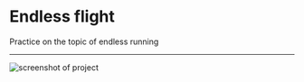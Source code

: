 # Endless flight
Practice on the topic of endless running
***
![screenshot of project](https://i.ibb.co/GCb5WGK/Endless-runner.png)
